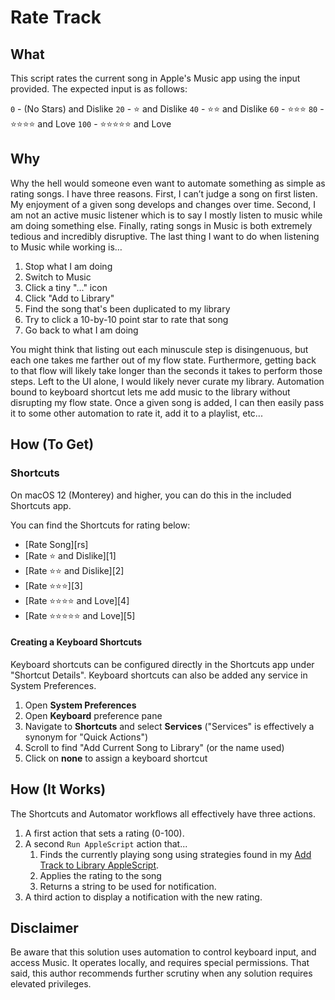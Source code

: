 # Rate Track

## What
This script rates the current song in Apple's Music app using the input provided. The expected input is as follows:

`0` - (No Stars) and Dislike
`20` - ⭐ and Dislike
`40` - ⭐⭐ and Dislike
`60` - ⭐⭐⭐
`80` - ⭐⭐⭐⭐ and Love
`100` - ⭐⭐⭐⭐⭐ and Love

## Why
Why the hell would someone even want to automate something as simple as rating songs. I have three reasons. First, I can’t judge a song on first listen. My enjoyment of a given song develops and changes over time. Second, I am not an active music listener which is to say I mostly listen to music while am doing something else. Finally, rating songs in Music is both extremely tedious and incredibly disruptive. The last thing I want to do when listening to Music while working is…

1. Stop what I am doing
2. Switch to Music
3. Click a tiny "..." icon
4. Click "Add to Library"
5. Find the song that's been duplicated to my library
6. Try to click a 10-by-10 point star to rate that song
7. Go back to what I am doing

You might think that listing out each minuscule step is disingenuous, but each one takes me farther out of my flow state. Furthermore, getting back to that flow will likely take longer than the seconds it takes to perform those steps. Left to the UI alone, I would likely never curate my library. Automation bound to keyboard shortcut lets me add music to the library without disrupting my flow state. Once a given song is added, I can then easily pass it to some other automation to rate it, add it to a playlist, etc...

## How (To Get)
### Shortcuts
On macOS 12 (Monterey) and higher, you can do this in the included Shortcuts app. 

You can find the Shortcuts for rating below:

* [Rate Song][rs]
* [Rate ⭐ and Dislike][1]
* [Rate ⭐⭐ and Dislike][2]
* [Rate ⭐⭐⭐][3]
* [Rate ⭐⭐⭐⭐ and Love][4]
* [Rate ⭐⭐⭐⭐⭐ and Love][5]

#### Creating a Keyboard Shortcuts
Keyboard shortcuts can be configured directly in the Shortcuts app under "Shortcut Details". Keyboard shortcuts can also be added any service in System Preferences.  
1. Open **System Preferences**
2. Open **Keyboard** preference pane
3. Navigate to **Shortcuts** and select **Services** ("Services" is effectively a synonym for "Quick Actions")
4. Scroll to find "Add Current Song to Library" (or the name used)
5. Click on **none** to assign a keyboard shortcut

## How (It Works)
The Shortcuts and Automator workflows all effectively have three actions.
1. A first action that sets a rating (0-100). 
2. A second `Run AppleScript` action that...
	1. Finds the currently playing song using strategies found in my [Add Track to Library AppleScript][add].
	2. Applies the rating to the song
	3. Returns a string to be used for notification.
3. A third action to display a notification with the new rating.

## Disclaimer
Be aware that this solution uses automation to control keyboard input, and access Music. It operates locally, and requires special permissions. That said, this author recommends further scrutiny when any solution requires elevated privileges.

[add]: https://github.com/JackWellborn/AppleScripts/tree/main/Music/Add%20Track%20To%20Library
